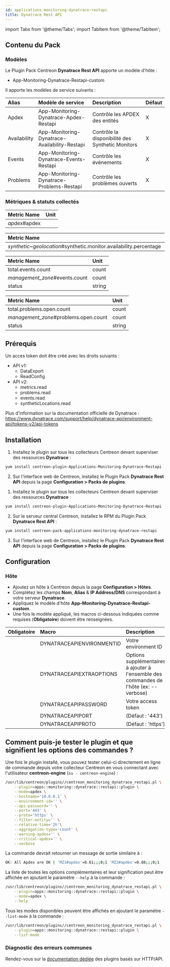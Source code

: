 ```yaml
---
id: applications-monitoring-dynatrace-restapi
title: Dynatrace Rest API
---
```

import Tabs from '@theme/Tabs';
import TabItem from '@theme/TabItem';


## Contenu du Pack

### Modèles

Le Plugin Pack Centreon **Dynatrace Rest API** apporte un modèle d'hôte :

* App-Monitoring-Dynatrace-Restapi-custom

Il apporte les modèles de service suivants :

| Alias        | Modèle de service                             | Description                                      | Défaut |
|:-------------|:----------------------------------------------|:-------------------------------------------------|:-------|
| Apdex        | App-Monitoring-Dynatrace-Apdex-Restapi        | Contrôle les APDEX des entités                   | X      |
| Availability | App-Monitoring-Dynatrace-Availability-Restapi | Contrôle la disponibilité des Synthetic Monitors | X      |
| Events       | App-Monitoring-Dynatrace-Events-Restapi       | Contrôle les évènements                          | X      |
| Problems     | App-Monitoring-Dynatrace-Problems-Restapi     | Contrôle les problèmes ouverts                   | X      |

### Métriques & statuts collectés

<Tabs groupId="sync">
<TabItem value="Apdex" label="Apdex">

| Metric Name   | Unit  |
|:--------------|:------|
| *apdex*#apdex |       |

</TabItem>
<TabItem value="Availability" label="Availability">

| Metric Name                                                         | Unit  |
|:--------------------------------------------------------------------|:------|
| *synthetic*~*geolocation*#synthetic.monitor.availability.percentage | %     |

</TabItem>
<TabItem value="Events" label="Events">

| Metric Name                    | Unit   |
|:-------------------------------|:-------|
| total.events.count             | count  |
| *management_zone*#events.count | count  |
| status                         | string |

</TabItem>
<TabItem value="Problems" label="Problems">

| Metric Name                           | Unit   |
|:--------------------------------------|:-------|
| total.problems.open.count             | count  |
| *management_zone*#problems.open.count | count  |
| status                                | string |

</TabItem>
</Tabs>

## Prérequis

Un acces token doit être créé avec les droits suivants :
* API v1:
    * DataExport
    * ReadConfig
* API v2:
    * metrics.read
    * problems.read
    * events.read
    * syntheticLocations.read

Plus d'information sur la documentation officielle de Dynatrace : https://www.dynatrace.com/support/help/dynatrace-api/environment-api/tokens-v2/api-tokens

## Installation

<Tabs groupId="sync">
<TabItem value="Online License" label="Online License">

1. Installez le plugin sur tous les collecteurs Centreon devant superviser des ressources **Dynatrace** :

```bash
yum install centreon-plugin-Applications-Monitoring-Dynatrace-Restapi
```

2. Sur l'interface web de Centreon, installez le Plugin Pack **Dynatrace Rest API** depuis la page **Configuration > Packs de plugins**.

</TabItem>
<TabItem value="Offline License" label="Offline License">

1. Installez le plugin sur tous les collecteurs Centreon devant superviser des ressources **Dynatrace** :

```bash
yum install centreon-plugin-Applications-Monitoring-Dynatrace-Restapi
```

2. Sur le serveur central Centreon, installez le RPM du Plugin Pack **Dynatrace Rest API** :

```bash
yum install centreon-pack-applications-monitoring-dynatrace-restapi
```

3. Sur l'interface web de Centreon, installez le Plugin Pack **Dynatrace Rest API** depuis la page **Configuration > Packs de plugins**.

</TabItem>
</Tabs>

## Configuration

### Hôte

* Ajoutez un hôte à Centreon depuis la page **Configuration > Hôtes**.
* Complétez les champs **Nom**, **Alias** & **IP Address/DNS** correspondant à votre serveur **Dynatrace**.
* Appliquez le modèle d'hôte **App-Monitoring-Dynatrace-Restapi-custom**.
* Une fois le modèle appliqué, les macros ci-dessous indiquées comme requises (**Obligatoire**) doivent être renseignées.

| Obligatoire | Macro                     | Description                                                                            |
|:------------|:--------------------------|:---------------------------------------------------------------------------------------|
|             | DYNATRACEAPIENVIRONMENTID | Votre environment ID                                                                   |
|             | DYNATRACEAPIEXTRAOPTIONS  | Options supplémentaires à ajouter à l'ensemble des commandes de l'hôte (ex: --verbose) |
|             | DYNATRACEAPIPASSWORD      | Votre access token                                                                     |
|             | DYNATRACEAPIPORT          | (Défaut : '443')                                                                       |
|             | DYNATRACEAPIPROTO         | (Défaut : 'https')                                                                     |

## Comment puis-je tester le plugin et que signifient les options des commandes ?

Une fois le plugin installé, vous pouvez tester celui-ci directement en ligne
de commande depuis votre collecteur Centreon en vous connectant avec
l'utilisateur **centreon-engine** (`su - centreon-engine`) :

```bash
/usr/lib/centreon/plugins//centreon_monitoring_dynatrace_restapi.pl \
    --plugin=apps::monitoring::dynatrace::restapi::plugin \
    --mode=apdex \
    --hostname='10.0.0.1' \
    --environment-id='' \
    --api-password='' \
    --port='443' \
    --proto='https' \
    --filter-entity='' \
    --relative-time='2h'\
    --aggregation-type='count' \
    --warning-apdex='' \
    --critical-apdex='' \
    --verbose
```

La commande devrait retourner un message de sortie similaire à :

```bash
OK: All Apdex are OK | 'MZ1#apdex'=0.61;;;0;1 'MZ2#apdex'=0.88;;;0;1 
```

La liste de toutes les options complémentaires et leur signification peut être
affichée en ajoutant le paramètre `--help` à la commande :

```bash
/usr/lib/centreon/plugins//centreon_monitoring_dynatrace_restapi.pl \
    --plugin=apps::monitoring::dynatrace::restapi::plugin \
    --mode=apdex \
    --help
```

Tous les modes disponibles peuvent être affichés en ajoutant le paramètre
`--list-mode` à la commande :

```bash
/usr/lib/centreon/plugins//centreon_monitoring_dynatrace_restapi.pl \
    --plugin=apps::monitoring::dynatrace::restapi::plugin \
    --list-mode
```

### Diagnostic des erreurs communes

Rendez-vous sur la [documentation dédiée](../getting-started/how-to-guides/troubleshooting-plugins.md#http-and-api-checks)
des plugins basés sur HTTP/API.